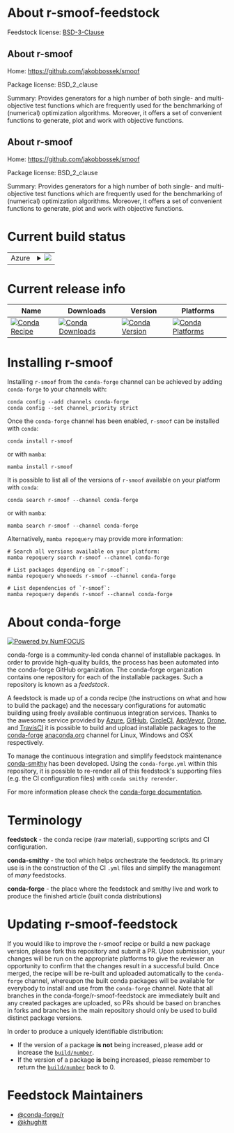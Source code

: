 About r-smoof-feedstock
=======================

Feedstock license: [BSD-3-Clause](https://github.com/conda-forge/r-smoof-feedstock/blob/main/LICENSE.txt)


About r-smoof
-------------

Home: https://github.com/jakobbossek/smoof

Package license: BSD_2_clause

Summary: Provides generators for a high number of both single- and multi- objective test functions which are frequently used for the benchmarking of (numerical) optimization algorithms. Moreover, it offers a set of convenient functions to generate, plot and work with objective functions.

About r-smoof
-------------

Home: https://github.com/jakobbossek/smoof

Package license: BSD_2_clause

Summary: Provides generators for a high number of both single- and multi- objective test functions which are frequently used for the benchmarking of (numerical) optimization algorithms. Moreover, it offers a set of convenient functions to generate, plot and work with objective functions.

Current build status
====================


<table>
    
  <tr>
    <td>Azure</td>
    <td>
      <details>
        <summary>
          <a href="https://dev.azure.com/conda-forge/feedstock-builds/_build/latest?definitionId=7891&branchName=main">
            <img src="https://dev.azure.com/conda-forge/feedstock-builds/_apis/build/status/r-smoof-feedstock?branchName=main">
          </a>
        </summary>
        <table>
          <thead><tr><th>Variant</th><th>Status</th></tr></thead>
          <tbody><tr>
              <td>linux_64_r_base4.4</td>
              <td>
                <a href="https://dev.azure.com/conda-forge/feedstock-builds/_build/latest?definitionId=7891&branchName=main">
                  <img src="https://dev.azure.com/conda-forge/feedstock-builds/_apis/build/status/r-smoof-feedstock?branchName=main&jobName=linux&configuration=linux%20linux_64_r_base4.4" alt="variant">
                </a>
              </td>
            </tr><tr>
              <td>linux_64_r_base4.5</td>
              <td>
                <a href="https://dev.azure.com/conda-forge/feedstock-builds/_build/latest?definitionId=7891&branchName=main">
                  <img src="https://dev.azure.com/conda-forge/feedstock-builds/_apis/build/status/r-smoof-feedstock?branchName=main&jobName=linux&configuration=linux%20linux_64_r_base4.5" alt="variant">
                </a>
              </td>
            </tr><tr>
              <td>osx_64_r_base4.4</td>
              <td>
                <a href="https://dev.azure.com/conda-forge/feedstock-builds/_build/latest?definitionId=7891&branchName=main">
                  <img src="https://dev.azure.com/conda-forge/feedstock-builds/_apis/build/status/r-smoof-feedstock?branchName=main&jobName=osx&configuration=osx%20osx_64_r_base4.4" alt="variant">
                </a>
              </td>
            </tr><tr>
              <td>osx_64_r_base4.5</td>
              <td>
                <a href="https://dev.azure.com/conda-forge/feedstock-builds/_build/latest?definitionId=7891&branchName=main">
                  <img src="https://dev.azure.com/conda-forge/feedstock-builds/_apis/build/status/r-smoof-feedstock?branchName=main&jobName=osx&configuration=osx%20osx_64_r_base4.5" alt="variant">
                </a>
              </td>
            </tr><tr>
              <td>win_64_r_base4.4</td>
              <td>
                <a href="https://dev.azure.com/conda-forge/feedstock-builds/_build/latest?definitionId=7891&branchName=main">
                  <img src="https://dev.azure.com/conda-forge/feedstock-builds/_apis/build/status/r-smoof-feedstock?branchName=main&jobName=win&configuration=win%20win_64_r_base4.4" alt="variant">
                </a>
              </td>
            </tr><tr>
              <td>win_64_r_base4.5</td>
              <td>
                <a href="https://dev.azure.com/conda-forge/feedstock-builds/_build/latest?definitionId=7891&branchName=main">
                  <img src="https://dev.azure.com/conda-forge/feedstock-builds/_apis/build/status/r-smoof-feedstock?branchName=main&jobName=win&configuration=win%20win_64_r_base4.5" alt="variant">
                </a>
              </td>
            </tr>
          </tbody>
        </table>
      </details>
    </td>
  </tr>
</table>

Current release info
====================

| Name | Downloads | Version | Platforms |
| --- | --- | --- | --- |
| [![Conda Recipe](https://img.shields.io/badge/recipe-r--smoof-green.svg)](https://anaconda.org/conda-forge/r-smoof) | [![Conda Downloads](https://img.shields.io/conda/dn/conda-forge/r-smoof.svg)](https://anaconda.org/conda-forge/r-smoof) | [![Conda Version](https://img.shields.io/conda/vn/conda-forge/r-smoof.svg)](https://anaconda.org/conda-forge/r-smoof) | [![Conda Platforms](https://img.shields.io/conda/pn/conda-forge/r-smoof.svg)](https://anaconda.org/conda-forge/r-smoof) |

Installing r-smoof
==================

Installing `r-smoof` from the `conda-forge` channel can be achieved by adding `conda-forge` to your channels with:

```
conda config --add channels conda-forge
conda config --set channel_priority strict
```

Once the `conda-forge` channel has been enabled, `r-smoof` can be installed with `conda`:

```
conda install r-smoof
```

or with `mamba`:

```
mamba install r-smoof
```

It is possible to list all of the versions of `r-smoof` available on your platform with `conda`:

```
conda search r-smoof --channel conda-forge
```

or with `mamba`:

```
mamba search r-smoof --channel conda-forge
```

Alternatively, `mamba repoquery` may provide more information:

```
# Search all versions available on your platform:
mamba repoquery search r-smoof --channel conda-forge

# List packages depending on `r-smoof`:
mamba repoquery whoneeds r-smoof --channel conda-forge

# List dependencies of `r-smoof`:
mamba repoquery depends r-smoof --channel conda-forge
```


About conda-forge
=================

[![Powered by
NumFOCUS](https://img.shields.io/badge/powered%20by-NumFOCUS-orange.svg?style=flat&colorA=E1523D&colorB=007D8A)](https://numfocus.org)

conda-forge is a community-led conda channel of installable packages.
In order to provide high-quality builds, the process has been automated into the
conda-forge GitHub organization. The conda-forge organization contains one repository
for each of the installable packages. Such a repository is known as a *feedstock*.

A feedstock is made up of a conda recipe (the instructions on what and how to build
the package) and the necessary configurations for automatic building using freely
available continuous integration services. Thanks to the awesome service provided by
[Azure](https://azure.microsoft.com/en-us/services/devops/), [GitHub](https://github.com/),
[CircleCI](https://circleci.com/), [AppVeyor](https://www.appveyor.com/),
[Drone](https://cloud.drone.io/welcome), and [TravisCI](https://travis-ci.com/)
it is possible to build and upload installable packages to the
[conda-forge](https://anaconda.org/conda-forge) [anaconda.org](https://anaconda.org/)
channel for Linux, Windows and OSX respectively.

To manage the continuous integration and simplify feedstock maintenance
[conda-smithy](https://github.com/conda-forge/conda-smithy) has been developed.
Using the ``conda-forge.yml`` within this repository, it is possible to re-render all of
this feedstock's supporting files (e.g. the CI configuration files) with ``conda smithy rerender``.

For more information please check the [conda-forge documentation](https://conda-forge.org/docs/).

Terminology
===========

**feedstock** - the conda recipe (raw material), supporting scripts and CI configuration.

**conda-smithy** - the tool which helps orchestrate the feedstock.
                   Its primary use is in the construction of the CI ``.yml`` files
                   and simplify the management of *many* feedstocks.

**conda-forge** - the place where the feedstock and smithy live and work to
                  produce the finished article (built conda distributions)


Updating r-smoof-feedstock
==========================

If you would like to improve the r-smoof recipe or build a new
package version, please fork this repository and submit a PR. Upon submission,
your changes will be run on the appropriate platforms to give the reviewer an
opportunity to confirm that the changes result in a successful build. Once
merged, the recipe will be re-built and uploaded automatically to the
`conda-forge` channel, whereupon the built conda packages will be available for
everybody to install and use from the `conda-forge` channel.
Note that all branches in the conda-forge/r-smoof-feedstock are
immediately built and any created packages are uploaded, so PRs should be based
on branches in forks and branches in the main repository should only be used to
build distinct package versions.

In order to produce a uniquely identifiable distribution:
 * If the version of a package **is not** being increased, please add or increase
   the [``build/number``](https://docs.conda.io/projects/conda-build/en/latest/resources/define-metadata.html#build-number-and-string).
 * If the version of a package **is** being increased, please remember to return
   the [``build/number``](https://docs.conda.io/projects/conda-build/en/latest/resources/define-metadata.html#build-number-and-string)
   back to 0.

Feedstock Maintainers
=====================

* [@conda-forge/r](https://github.com/orgs/conda-forge/teams/r/)
* [@khughitt](https://github.com/khughitt/)

